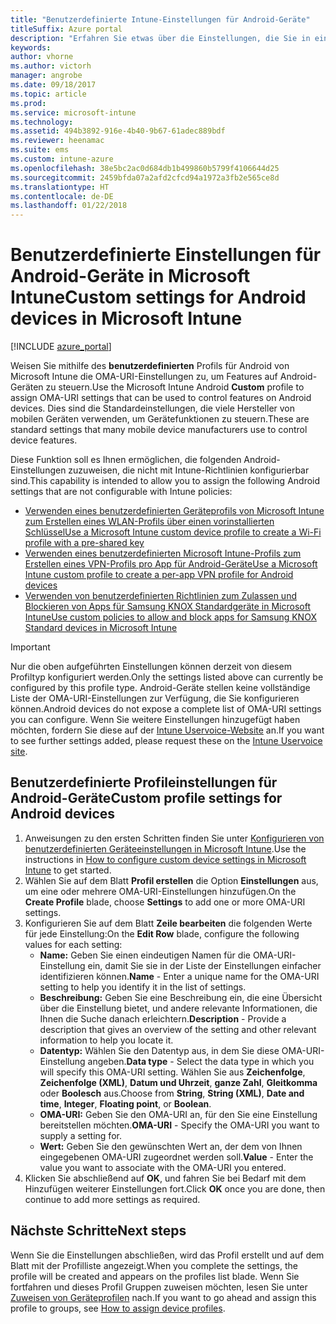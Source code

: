 ```yaml
---
title: "Benutzerdefinierte Intune-Einstellungen für Android-Geräte"
titleSuffix: Azure portal
description: "Erfahren Sie etwas über die Einstellungen, die Sie in einem benutzerdefinierten Android-Profil verwenden können.\""
keywords: 
author: vhorne
ms.author: victorh
manager: angrobe
ms.date: 09/18/2017
ms.topic: article
ms.prod: 
ms.service: microsoft-intune
ms.technology: 
ms.assetid: 494b3892-916e-4b40-9b67-61adec889bdf
ms.reviewer: heenamac
ms.suite: ems
ms.custom: intune-azure
ms.openlocfilehash: 38e5bc2ac0d684db1b499860b5799f4106644d25
ms.sourcegitcommit: 2459bfda07a2afd2cfcd94a1972a3fb2e565ce8d
ms.translationtype: HT
ms.contentlocale: de-DE
ms.lasthandoff: 01/22/2018
---
```

# <a name="custom-settings-for-android-devices-in-microsoft-intune"></a><span data-ttu-id="20ef4-103">Benutzerdefinierte Einstellungen für Android-Geräte in Microsoft Intune</span><span class="sxs-lookup"><span data-stu-id="20ef4-103">Custom settings for Android devices in Microsoft Intune</span></span>

[!INCLUDE [azure_portal](./includes/azure_portal.md)]

<span data-ttu-id="20ef4-104">Weisen Sie mithilfe des **benutzerdefinierten** Profils für Android von Microsoft Intune die OMA-URI-Einstellungen zu, um Features auf Android-Geräten zu steuern.</span><span class="sxs-lookup"><span data-stu-id="20ef4-104">Use the Microsoft Intune Android **Custom** profile to assign OMA-URI settings that can be used to control features on Android devices.</span></span> <span data-ttu-id="20ef4-105">Dies sind die Standardeinstellungen, die viele Hersteller von mobilen Geräten verwenden, um Gerätefunktionen zu steuern.</span><span class="sxs-lookup"><span data-stu-id="20ef4-105">These are standard settings that many mobile device manufacturers use to control device features.</span></span>

<span data-ttu-id="20ef4-106">Diese Funktion soll es Ihnen ermöglichen, die folgenden Android-Einstellungen zuzuweisen, die nicht mit Intune-Richtlinien konfigurierbar sind.</span><span class="sxs-lookup"><span data-stu-id="20ef4-106">This capability is intended to allow you to assign the following Android settings that are not configurable with Intune policies:</span></span>

- [<span data-ttu-id="20ef4-107">Verwenden eines benutzerdefinierten Geräteprofils von Microsoft Intune zum Erstellen eines WLAN-Profils über einen vorinstallierten Schlüssel</span><span class="sxs-lookup"><span data-stu-id="20ef4-107">Use a Microsoft Intune custom device profile to create a Wi-Fi profile with a pre-shared key</span></span>](/intune/wi-fi-profile-shared-key)
- [<span data-ttu-id="20ef4-108">Verwenden eines benutzerdefinierten Microsoft Intune-Profils zum Erstellen eines VPN-Profils pro App für Android-Geräte</span><span class="sxs-lookup"><span data-stu-id="20ef4-108">Use a Microsoft Intune custom profile to create a per-app VPN profile for Android devices</span></span>](/intune/android-pulse-secure-per-app-vpn)
- [<span data-ttu-id="20ef4-109">Verwenden von benutzerdefinierten Richtlinien zum Zulassen und Blockieren von Apps für Samsung KNOX Standardgeräte in Microsoft Intune</span><span class="sxs-lookup"><span data-stu-id="20ef4-109">Use custom policies to allow and block apps for Samsung KNOX Standard devices in Microsoft Intune</span></span>](/intune/samsung-knox-apps-allow-block)

>[!IMPORTANT]
><span data-ttu-id="20ef4-110">Nur die oben aufgeführten Einstellungen können derzeit von diesem Profiltyp konfiguriert werden.</span><span class="sxs-lookup"><span data-stu-id="20ef4-110">Only the settings listed above can currently be configured by this profile type.</span></span> <span data-ttu-id="20ef4-111">Android-Geräte stellen keine vollständige Liste der OMA-URI-Einstellungen zur Verfügung, die Sie konfigurieren können.</span><span class="sxs-lookup"><span data-stu-id="20ef4-111">Android devices do not expose a complete list of OMA-URI settings you can configure.</span></span> <span data-ttu-id="20ef4-112">Wenn Sie weitere Einstellungen hinzugefügt haben möchten, fordern Sie diese auf der [Intune Uservoice-Website](https://microsoftintune.uservoice.com/forums/291681-ideas) an.</span><span class="sxs-lookup"><span data-stu-id="20ef4-112">If you want to see further settings added, please request these on the [Intune Uservoice site](https://microsoftintune.uservoice.com/forums/291681-ideas).</span></span>

## <a name="custom-profile-settings-for-android-devices"></a><span data-ttu-id="20ef4-113">Benutzerdefinierte Profileinstellungen für Android-Geräte</span><span class="sxs-lookup"><span data-stu-id="20ef4-113">Custom profile settings for Android devices</span></span>

1. <span data-ttu-id="20ef4-114">Anweisungen zu den ersten Schritten finden Sie unter [Konfigurieren von benutzerdefinierten Geräteeinstellungen in Microsoft Intune](custom-settings-configure.md).</span><span class="sxs-lookup"><span data-stu-id="20ef4-114">Use the instructions in [How to configure custom device settings in Microsoft Intune](custom-settings-configure.md) to get started.</span></span>
2. <span data-ttu-id="20ef4-115">Wählen Sie auf dem Blatt **Profil erstellen** die Option **Einstellungen** aus, um eine oder mehrere OMA-URI-Einstellungen hinzufügen.</span><span class="sxs-lookup"><span data-stu-id="20ef4-115">On the **Create Profile** blade, choose **Settings** to add one or more OMA-URI settings.</span></span>
3. <span data-ttu-id="20ef4-116">Konfigurieren Sie auf dem Blatt **Zeile bearbeiten** die folgenden Werte für jede Einstellung:</span><span class="sxs-lookup"><span data-stu-id="20ef4-116">On the **Edit Row** blade, configure the following values for each setting:</span></span>
    - <span data-ttu-id="20ef4-117">**Name:** Geben Sie einen eindeutigen Namen für die OMA-URI-Einstellung ein, damit Sie sie in der Liste der Einstellungen einfacher identifizieren können.</span><span class="sxs-lookup"><span data-stu-id="20ef4-117">**Name** - Enter a unique name for the OMA-URI setting to help you identify it in the list of settings.</span></span>
    - <span data-ttu-id="20ef4-118">**Beschreibung:** Geben Sie eine Beschreibung ein, die eine Übersicht über die Einstellung bietet, und andere relevante Informationen, die Ihnen die Suche danach erleichtern.</span><span class="sxs-lookup"><span data-stu-id="20ef4-118">**Description** - Provide a description that gives an overview of the setting and other relevant information to help you locate it.</span></span>
    - <span data-ttu-id="20ef4-119">**Datentyp:** Wählen Sie den Datentyp aus, in dem Sie diese OMA-URI-Einstellung angeben.</span><span class="sxs-lookup"><span data-stu-id="20ef4-119">**Data type** - Select the data type in which you will specify this OMA-URI setting.</span></span> <span data-ttu-id="20ef4-120">Wählen Sie aus **Zeichenfolge**, **Zeichenfolge (XML)**, **Datum und Uhrzeit**, **ganze Zahl**, **Gleitkomma** oder **Boolesch** aus.</span><span class="sxs-lookup"><span data-stu-id="20ef4-120">Choose from **String**, **String (XML)**, **Date and time**, **Integer**, **Floating point**, or **Boolean**.</span></span>
    - <span data-ttu-id="20ef4-121">**OMA-URI:** Geben Sie den OMA-URI an, für den Sie eine Einstellung bereitstellen möchten.</span><span class="sxs-lookup"><span data-stu-id="20ef4-121">**OMA-URI** - Specify the OMA-URI you want to supply a setting for.</span></span>
    - <span data-ttu-id="20ef4-122">**Wert:** Geben Sie den gewünschten Wert an, der dem von Ihnen eingegebenen OMA-URI zugeordnet werden soll.</span><span class="sxs-lookup"><span data-stu-id="20ef4-122">**Value** - Enter the value you want to associate with the OMA-URI you entered.</span></span>
4. <span data-ttu-id="20ef4-123">Klicken Sie abschließend auf **OK**, und fahren Sie bei Bedarf mit dem Hinzufügen weiterer Einstellungen fort.</span><span class="sxs-lookup"><span data-stu-id="20ef4-123">Click **OK** once you are done, then continue to add more settings as required.</span></span>

## <a name="next-steps"></a><span data-ttu-id="20ef4-124">Nächste Schritte</span><span class="sxs-lookup"><span data-stu-id="20ef4-124">Next steps</span></span>

<span data-ttu-id="20ef4-125">Wenn Sie die Einstellungen abschließen, wird das Profil erstellt und auf dem Blatt mit der Profilliste angezeigt.</span><span class="sxs-lookup"><span data-stu-id="20ef4-125">When you complete the settings, the profile will be created and appears on the profiles list blade.</span></span> <span data-ttu-id="20ef4-126">Wenn Sie fortfahren und dieses Profil Gruppen zuweisen möchten, lesen Sie unter [Zuweisen von Geräteprofilen](device-profile-assign.md) nach.</span><span class="sxs-lookup"><span data-stu-id="20ef4-126">If you want to go ahead and assign this profile to groups, see [How to assign device profiles](device-profile-assign.md).</span></span>




